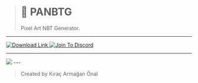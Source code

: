 > # 🎉 PANBTG
> Pixel Art NBT Generator.

---

<p align="left"> 
    <a href="https://github.com/TheArmagan/EasyImage/panbtg-releases">
        <img alt="Download Link" src="https://img.shields.io/github/downloads/TheArmagan/panbtg-releases/total?color=%231ED760&label=CLICK%20TO%20DOWNLOAD&logo=github&logoColor=%23ffffff&style=for-the-badge">
    </a>
    <a href="https://discord.gg/fCqAh4kh77">
        <img alt="Join To Discord" src="https://img.shields.io/discord/775348842894983171?color=%237289DA&label=JOIN%20TO%20DISCORD&logo=discord&logoColor=%23ffffff&style=for-the-badge">
    </a>
</p>

---
<img src="https://cdn.discordapp.com/attachments/775348843696357388/775689219418619924/unknown.png">
---

> Created by Kıraç Armağan Önal

